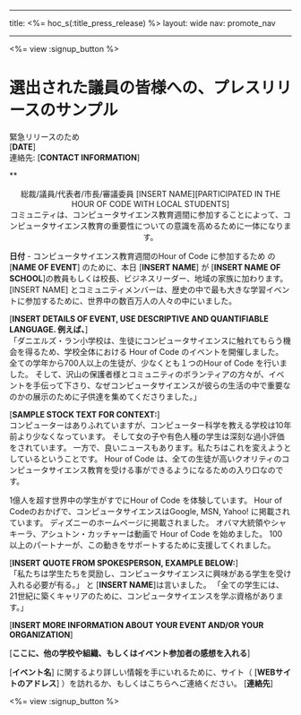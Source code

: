 * * *

title: <%= hoc_s(:title_press_release) %> layout: wide nav: promote_nav

* * *

<%= view :signup_button %>

# 選出された議員の皆様への、プレスリリースのサンプル

緊急リリースのため  
[**DATE**]  
連絡先: [**CONTACT INFORMATION**]  
  


**

<center>
  総裁/議員/代表者/市長/審議委員 [INSERT NAME][PARTICIPATED IN THE HOUR OF CODE WITH LOCAL STUDENTS]</strong><br /> コミュニティは、コンピュータサイエンス教育週間に参加することによって、コンピュータサイエンス教育の重要性についての意識を高めるために一体になります。
</center>

  
  
</p> 

**日付** - コンピュータサイエンス教育週間のHour of Code に参加するため の[**NAME OF EVENT**] のために、本日 [**INSERT NAME**] が [**INSERT NAME OF SCHOOL**]の教員もしくは校長、ビジネスリーダー、地域の家族に加わります。 [INSERT NAME] とコミュニティメンバーは、歴史の中で最も大きな学習イベントに参加するために、世界中の数百万人の人々の中にいました。

[**INSERT DETAILS OF EVENT, USE DESCRIPTIVE AND QUANTIFIABLE LANGUAGE. 例えば、**]  
「ダニエルズ・ラン小学校は、生徒にコンピュータサイエンスに触れてもらう機会を得るため、学校全体における Hour of Code のイベントを開催しました。 全ての学年から700人以上の生徒が、少なくとも１つのHour of Code を行いました。 そして、沢山の保護者様とコミュニティのボランティアの方々が、イベントを手伝って下さり、なぜコンピュータサイエンスが彼らの生活の中で重要なのかの展示のために子供達を集めてくださりました。」

[**SAMPLE STOCK TEXT FOR CONTEXT:**]  
コンピューターはありふれていますが、コンピューター科学を教える学校は10年前より少なくなっています。 そして女の子や有色人種の学生は深刻な過小評価をされています。 一方で、良いニュースもあります。私たちはこれを変えようとしているということです。 Hour of Code は、全ての生徒が高いクオリティのコンピュータサイエンス教育を受ける事ができるようになるための入り口なのです。

1億人を超す世界中の学生がすでにHour of Code を体験しています。 Hour of Codeのおかげで、コンピュータサイエンスはGoogle, MSN, Yahoo! に掲載されています。 ディズニーのホームページに掲載されました。 オバマ大統領やシャキーラ、アシュトン・カッチャーは動画で Hour of Code を始めました。 100 以上のパートナーが、この動きをサポートするために支援してくれました。

[**INSERT QUOTE FROM SPOKESPERSON, EXAMPLE BELOW:**]  
「私たちは学生たちを奨励し、コンピュータサイエンスに興味がある学生を受け入れる必要が有る。」 と [**INSERT NAME**]は言いました。 「全ての学生には、21世紀に築くキャリアのために、コンピュータサイエンスを学ぶ資格があります。」

[**INSERT MORE INFORMATION ABOUT YOUR EVENT AND/OR YOUR ORGANIZATION**] 

[**ここに、他の学校や組織、もしくはイベント参加者の感想を入れる**]

[**イベント名**] に関するより詳しい情報を手にいれるために、サイト（ [**WEBサイトのアドレス**] ）を訪れるか、もしくはこちらへご連絡ください。 [**連絡先**]

  
  


<%= view :signup_button %>